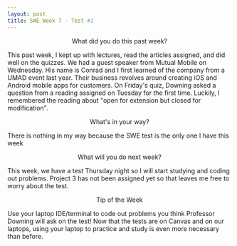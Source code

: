 ```yaml
---
layout: post
title: SWE Week 7 - Test #1
---
```


<p align="center"> What did you do this past week? </p>
This past week, I kept up with lectures, read the articles assigned, and did well on the quizzes. We had a guest speaker from Mutual Mobile on Wednesday. His name is Conrad and I first learned of the company from a UMAD event last year. Their business revolves around creating iOS and Android mobile apps for customers. On Friday's quiz, Downing asked a question from a reading assigned on Tuesday for the first time. Luckily, I remembered the reading about "open for extension but closed for modification".

<p align="center"> What's in your way? </p>
There is nothing in my way because the SWE test is the only one I have this week

<p align="center"> What will you do next week? </p>
This week, we have a test Thursday night so I will start studying and coding out problems. Project 3 has not been assigned yet so that leaves me free to worry about the test.

<p align="center"> Tip of the Week </p>
Use your laptop IDE/terminal to code out problems you think Professor Downing will ask on the test! Now that the tests are on Canvas and on our laptops, using your laptop to practice and study is even more necessary than before.
